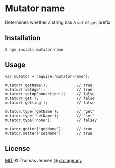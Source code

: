 # Mutator name

Determines whether a string has a `set` or `get` prefix

## Installation

	$ npm install mutator-name

## Usage

	var mutator = require('mutator-name');

	mutator('getName');				// true
	mutator('setAge');				// true
	mutator('setupConnection');		// false
	mutator('get');					// false
	mutator('getting');				// false

	mutator.type('getName');		// 'get'
	mutator.type('setName');		// 'set'
	mutator.type('none');			// falsey

	mutator.getter('getName');		// true
	mutator.setter('setName');		// true

## License

[MIT](http://opensource.org/licenses/MIT) © Thomas Jensen @ [src.agency](http://src.agency)

